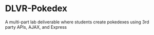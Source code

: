 # DLVR-Pokedex
A multi-part lab deliverable where students create pokedexes using 3rd party APIs, AJAX, and Express
